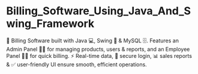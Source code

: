 # Billing_Software_Using_Java_And_Swing_Framework
🧾 Billing Software built with Java 💻, Swing 🎨 &amp; MySQL 🗄️. Features an Admin Panel 👨‍💼 for managing products, users &amp; reports, and an Employee Panel 👩‍💻 for quick billing. ⚡ Real-time data, 🔐 secure login, 📊 sales reports &amp; ✅ user-friendly UI ensure smooth, efficient operations.
